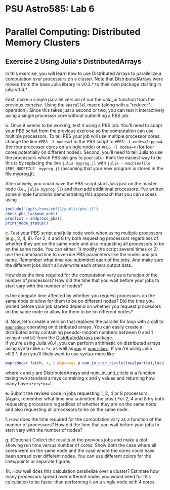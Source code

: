 # PSU Astro585:  Lab 6  
# Parallel Computing:  Distributed Memory Clusters

## Exercise 2 Using Julia's DistributedArrays

In this exercise, you will learn how to use Distributed Arrays to parallelize a computation over processors on a cluster.  Note that DistributedArrays were moved from the base Julia library in v0.3.* to their own package starting in julia v0.4.*.  

First, make a simple parallel version of our the calc_pi function from the previous exercise.  Using the `@parallel` macro (along with a "reducer" operation).  Since this takes just a second or two, you can test it interactively using a single processor core without submitting a PBS job.  

b.  Once it seems to be working, test it using a PBS job.  You'll need to adapt your PBS script from the previous exercise so the computation can use multiple processors.  To tell PBS your job will use multiple processor cores, change the line `#PBS -l nodes=1` in the PBS script to `#PBS -l nodes=1:ppn=4` (for four processor cores on a single node) or `#PBS -l nodes=4` (for four cores potentially on different nodes).  Second, you'll need to tell Julia to use the processors which PBS assigns to your job.  I think the easiest way to do this is by replacing the line `julia myprog.jl` with `julia --machinefile $PBS_NODEFILE  myprog.jl` (assuming that your new program is stored in the file myprog.jl).  

Alternatively, you could have the PBS script start Julia just on the master node (i.e., `julia myprog.jl`) and then add additional processors.  I've written some simple functions demonstrating this approach that you can access using
```julia
include("/gpfs/home/ebf11/public/pbs.jl")
check_pbs_tasknum_one()
proclist = addprocs_pbs()
print_node_status()
```

c.  Test your PBS script and julia code work when using multiple processors (e.g., 2, 4, 8).  For 2, 4 and 8 try both requesting processors regardless of whether they are on the same node and also requesting all processors to be on the same node.   You can either: 1) modify the script several times or 2) use the command line to override PBS parameters like the nodes and job name.  Remember what time you submitted each of the jobs.  And make sure the different jobs don't all overwrite each others output data.  

How does the time required for the computation vary as a function of the number of processors?  How did the time that you wait before your jobs to start vary with the number of nodes?  

Is the compute time affected by whether you request processors on the same node or allow for them to be on different nodes?  Did the time you waited before your job started depend on whether you request processors on the same node or allow for them to be on different nodes?  

d.  Now, let's create a version that replaces the parallel for loop with a call to [`mapreduce`](http://docs.julialang.org/en/release-0.3/stdlib/collections/?highlight=mapreduce#Base.mapreduce) operating on distributed arrays.  You can easily create a distributed array containing pseudo-random numbers between 0 and 1 using `drand(N)` from the [DistributedArrays](https://github.com/JuliaParallel/DistributedArrays.jl) package.  
If you're using Julia v0.4, you can perform arithmetic on distributed arrays using syntax like `x.*x`, as well as [`map`](http://docs.julialang.org/en/release-0.3/stdlib/collections/?highlight=map#Base.map) or [`mapreduce`](http://docs.julialang.org/en/release-0.3/stdlib/collections/?highlight=mapreduce#Base.mapreduce).  If you're using Julia v0.3.*, then you'll likely want to use syntax more like
```julia
mapreduce( fetch, +, [ @spawnat p num_in_unit_circle(localpart(x),localpart(y)) for p in procs(x) ])
```
where `x` and `y` are DistributedArrays and num_in_unit_circle is a function taking two standard arrays containing x and y values and returning how many have `x*x+y*y<=1`.
 
e.  Submit the revised code in jobs requesting 1, 2, 4 or 8 processors.  (Again, remember what time you submitted the jobs.)  For 2, 4 and 8 try both requesting processors regardless of whether they are on the same node and also requesting all processors to be on the same node.   

f.  How does the time required for the computation vary as a function of the number of processors?  How did the time that you wait before your jobs to start vary with the number of nodes?  

g.  (Optional)  Collect the results of the previous jobs and make a plot showing run time versus number of cores.  Show both the case where all cores were on the same node and the case where the cores could have been spread over different nodes.  You can use different colors for the lines/points or separate figures.  

1h.  How well does this calculation parallelize over a cluster?  Estimate how many processors spread over different nodes you would need for this calculation to be faster than performing it on a single node with 4 cores.



